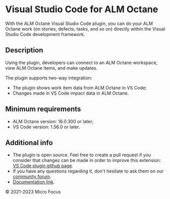 # Visual Studio Code for ALM Octane

With the ALM Octane Visual Studio Code plugin, you can do your ALM Octane work (on stories, defects, tasks, and so on) directly within the Visual Studio Code development framework.

## Description

Using the plugin, developers can connect to an ALM Octane workspace, view ALM Octane items, and make updates.

The plugin supports two-way integration:
- The plugin shows work item data from ALM Octane in VS Code;
- Changes made in VS Code impact data in ALM Octane.

## Minimum requirements
- ALM Octane version: 16.0.300 or later;
- VS Code version: 1.56.0 or later.

## Additional info

- The plugin is open source. Feel free to create a pull request if you consider that changes can be made in order to improve this extension: [VS Code plugin github page]( https://github.com/MicroFocus/octane-vscode-plugin ).
- If you have any questions regarding it, don't hesitate to ask them on our [community forum](https://community.microfocus.com/adtd/alm_octane/f/restapibeta).
- [Documentation link](https://admhelp.microfocus.com/octane/en/latest/Online/Content/UserGuide/how-work-in-VSCode.htm).


© 2021-2023 Micro Focus